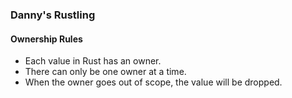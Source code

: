 ### Danny's Rustling
#### Ownership Rules
- Each value in Rust has an owner.
- There can only be one owner at a time.
- When the owner goes out of scope, the value will be dropped.